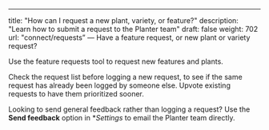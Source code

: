 ---
title: "How can I request a new plant, variety, or feature?"
description: "Learn how to submit a request to the Planter team"
draft: false
weight: 702
url: "connect/requests”
—
Have a feature request, or new plant or variety request?

Use the feature requests tool to request new features and plants.

Check the request list before logging a new request, to see if the same request has already been logged by someone else. Upvote existing requests to have them prioritized sooner.

Looking to send general feedback rather than logging a request? Use the **Send feedback** option in **Settings* to email the Planter team directly.
